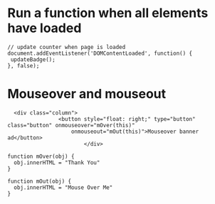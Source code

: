 Run a function when all elements have loaded
========================================
```
// update counter when page is loaded
document.addEventListener('DOMContentLoaded', function() {
 updateBadge();
}, false);
```

Mouseover and mouseout
==========================
```
  <div class="column">
                <button style="float: right;" type="button" class="button" onmouseover="mOver(this)"
                    onmouseout="mOut(this)">Mouseover banner ad</button>
                        </div>
```
```
function mOver(obj) {
  obj.innerHTML = "Thank You"
}

function mOut(obj) {
  obj.innerHTML = "Mouse Over Me"
}
```
